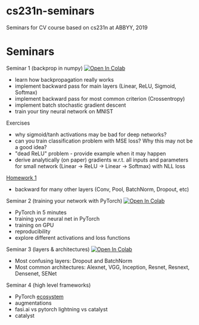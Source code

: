 # cs231n-seminars
Seminars for CV course based on cs231n at ABBYY, 2019

# Seminars
Seminar 1 (backprop in numpy) [![Open In Colab](https://colab.research.google.com/assets/colab-badge.svg)](https://colab.research.google.com/github/andreyzharkov/cs231n-seminars/blob/master/week1-backprop/backprop.ipynb)
- learn how backpropagation really works
- implement backward pass for main layers (Linear, ReLU, Sigmoid, Softmax)
- implement backward pass for most common criterion (Crossentropy)
- implement batch stochastic gradient descent
- train your tiny neural network on MNIST

Exercises
- why sigmoid/tanh activations may be bad for deep networks?
- can you train classification problem with MSE loss? Why this may not be a good idea?
- "dead ReLU" problem - provide example when it may happen
- derive analytically (on paper) gradients w.r.t. all inputs and parameters for small network (Linear -> ReLU -> Linear -> Softmax) with NLL loss

[Homework 1](https://github.com/yandexdataschool/Practical_DL/tree/spring2019/homework01)
- backward for many other layers (Conv, Pool, BatchNorm, Dropout, etc)

Seminar 2 (training your network with PyTorch) [![Open In Colab](https://colab.research.google.com/assets/colab-badge.svg)](https://colab.research.google.com/github/andreyzharkov/cs231n-seminars/blob/master/week2-pytorch_and_image_classification/image%20classification.ipynb)
- PyTorch in 5 minutes
- training your neural net in PyTorch
- training on GPU
- reproducibility
- explore different activations and loss functions

Seminar 3 (layers & architectures) [![Open In Colab](https://colab.research.google.com/assets/colab-badge.svg)](https://colab.research.google.com/github/andreyzharkov/cs231n-seminars/blob/master/week3-layers-and_architectures/Layers%20%26%20Architectures.ipynb)
- Most confusing layers: Dropout and BatchNorm
- Most common architectures: Alexnet, VGG, Inception, Resnet, Resnext, Densenet, SENet

Seminar 4 (high level frameworks)
- PyTorch [ecosystem](https://pytorch.org/ecosystem/)
- augmentations
- fasi.ai vs pytorch lightning vs catalyst
- catalyst
